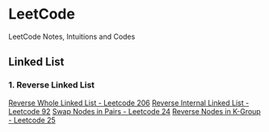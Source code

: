 # LeetCode
LeetCode Notes, Intuitions and Codes

## Linked List

### 1. Reverse Linked List

[Reverse Whole Linked List - Leetcode 206](https://github.com/frostace/LeetCode/blob/master/Linked%20List/206.%20Reverse%20Linked%20List.md)
[Reverse Internal Linked List - Leetcode 92](https://github.com/frostace/LeetCode/blob/master/Linked%20List/92.%20Reverse%20Linked%20List%20II.md)
[Swap Nodes in Pairs - Leetcode 24](https://github.com/frostace/LeetCode/blob/master/Linked%20List/24.%20Swap%20Nodes%20in%20Pairs.md)
[Reverse Nodes in K-Group - Leetcode 25](https://github.com/frostace/LeetCode/blob/master/Linked%20List/25.Reverse%20Nodes%20in%20k-Group.md)

